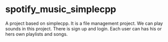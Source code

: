 # spotify_music_simplecpp
A project based on simplecpp. It is a file management project. We can play sounds in this project. There is sign up and login. Each user can has his or hers own playlists and songs.
